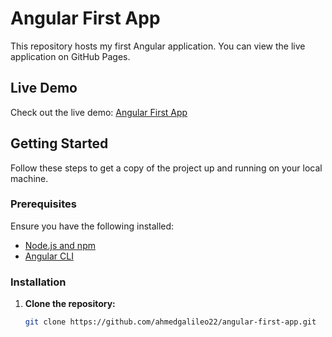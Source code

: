 # Angular First App

This repository hosts my first Angular application. You can view the live application on GitHub Pages.

## Live Demo

Check out the live demo: [Angular First App](https://ahmedgalileo22.github.io/angular-first-app/)

## Getting Started

Follow these steps to get a copy of the project up and running on your local machine.

### Prerequisites

Ensure you have the following installed:

- [Node.js and npm](https://nodejs.org/en/download/)
- [Angular CLI](https://angular.io/cli)

### Installation

1. **Clone the repository:**

   ```bash
   git clone https://github.com/ahmedgalileo22/angular-first-app.git

